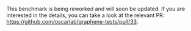 This benchmark is being reworked and will soon be updated. If you are interested in the details, you
can take a look at the relevant PR: <https://github.com/oscarlab/graphene-tests/pull/33>.
